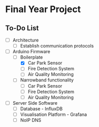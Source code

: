 # Final Year Project

## To-Do List

- [ ] Architecture
  - [ ] Establish communication protocols
- [ ] Arduino Firmware
  - [ ] Boilerplate
    - [x] Car Park Sensor
    - [ ] Fire Detection System
    - [ ] Air Quality Monitoring
  - [ ] Narrowband functionality
    - [ ] Car Park Sensor
    - [ ] Fire Detection System
    - [ ] Air Quality Monitoring
- [ ] Server Side Software
  - [ ] Database - InfluxDB
  - [ ] Visualisation Platform - Grafana
  - [ ] NoIP DNS
